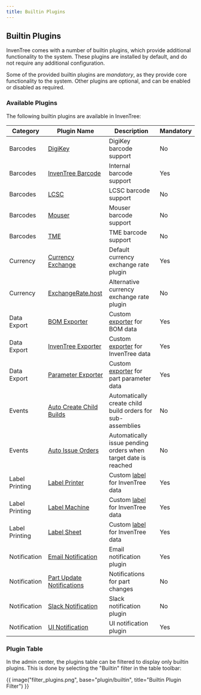 ```yaml
---
title: Builtin Plugins
---
```


## Builtin Plugins

InvenTree comes with a number of builtin plugins, which provide additional functionality to the system. These plugins are installed by default, and do not require any additional configuration.

Some of the provided builtin plugins are *mandatory*, as they provide core functionality to the system. Other plugins are optional, and can be enabled or disabled as required.

### Available Plugins

The following builtin plugins are available in InvenTree:

| Category | Plugin Name | Description | Mandatory |
| -------- | ----------- | ----------- | --------- |
| Barcodes | [DigiKey](./barcode_digikey.md) | DigiKey barcode support | No |
| Barcodes | [InvenTree Barcode](./inventree_barcode.md) | Internal barcode support | Yes |
| Barcodes | [LCSC](./barcode_lcsc.md) | LCSC barcode support | No |
| Barcodes | [Mouser](./barcode_mouser.md) | Mouser barcode support | No |
| Barcodes | [TME](./barcode_tme.md) | TME barcode support | No |
| Currency | [Currency Exchange](./currency_exchange.md) | Default currency exchange rate plugin | Yes |
| Currency | [ExchangeRate.host](./currency_exchange.md) | Alternative currency exchange rate plugin | No |
| Data Export | [BOM Exporter](./bom_exporter.md) | Custom [exporter](../mixins/export.md) for BOM data | Yes |
| Data Export | [InvenTree Exporter](./inventree_exporter.md) | Custom [exporter](../mixins/export.md) for InvenTree data | Yes |
| Data Export | [Parameter Exporter](./part_parameter_exporter.md) | Custom [exporter](../mixins/export.md) for part parameter data | Yes |
| Events | [Auto Create Child Builds](./auto_create_builds.md) | Automatically create child build orders for sub-assemblies | No |
| Events | [Auto Issue Orders](./auto_issue.md) | Automatically issue pending orders when target date is reached | No |
| Label Printing | [Label Printer](./inventree_label.md) | Custom [label](../mixins/label.md) for InvenTree data | Yes |
| Label Printing | [Label Machine](./inventree_label_machine.md) | Custom [label](../mixins/label.md) for InvenTree data | Yes |
| Label Printing | [Label Sheet](./inventree_label_sheet.md) | Custom [label](../mixins/label.md) for InvenTree data | Yes |
| Notification | [Email Notification](./email_notification.md) | Email notification plugin | Yes |
| Notification | [Part Update Notifications](./part_notifications.md) | Notifications for part changes | No |
| Notification | [Slack Notification](./slack_notification.md) | Slack notification plugin | No |
| Notification | [UI Notification](./ui_notification.md) | UI notification plugin | Yes |

### Plugin Table

In the admin center, the plugins table can be filtered to display only builtin plugins. This is done by selecting the "Builtin" filter in the table toolbar:

{{ image("filter_plugins.png", base="plugin/builtin", title="Builtin Plugin Filter") }}
